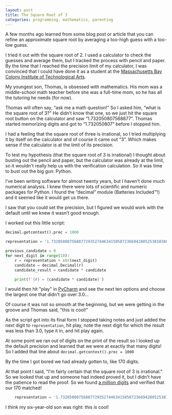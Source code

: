 ```yaml
---
layout: post
title: The Square Root of 3
categories: programming, mathematics, parenting
---
```


A few months ago learned from some blog post or article that you can refine an approximate square root by averaging a too-high guess with a too-low guess.

I tried it out with the square root of 2. I used a calculator to check the guesses and average them, but I tracked the process with pencil and paper. By the time that I reached the precision limit of my calculator, I was convinced that I could have done it as a student at the [Massachusetts Bay Colony Institute of Technological Arts](https://en.wikipedia.org/wiki/The_Baroque_Cycle).

My youngest son, Thomas, is obsessed with mathematics. His mom was a middle-school math teacher before she was a full-time mom, so he has all the tutoring he needs (for now).

Thomas will often say, “ask me a math question!” So I asked him, “what is the square root of 3?” He didn’t know that one, so we just hit the square root button on the calculator and saw “1.732050807568877”. Thomas started memorizing digits and got to “1.732050807” before I stopped him.

I had a feeling that the square root of three is irrational, so I tried multiplying it by itself on the calculator and of course it came out “3”. Which makes sense if the calculator is at the limit of its precision.

To test my hypothesis (that the square root of 3 is irrational) I thought about busting out the pencil and paper, but the calculator was already at the limit, so it wouldn't really help us with the verification calculation. So it was time to bust out the big gun: Python.

I’ve been writing software for almost twenty years, but I haven’t done much numerical analysis. I knew there were lots of scientific and numeric packages for Python. I found the “decimal” module (Batteries Included&trade;!) and it seemed like it would get us there.

I saw that you could set the precision, but I figured we would work with the default until we knew it wasn’t good enough.

I worked out this little script:

```python
decimal.getcontext().prec = 1000

representation = '1.732050807568877293527446341505872366942805253810380628055806979451'

previous_candidate = 0
for next_digit in range(10):
    r = representation + str(next_digit)
    candidate = decimal.Decimal(r)
    candidate_result = candidate * candidate

    print(f'{r} = {candidate * candidate}')

```

I would then hit "play" in [PyCharm](https://www.jetbrains.com/pycharm/) and see the next ten options and choose the largest one that didn't go over 3.0...

Of course it was not so smooth at the beginning, but we were getting in the groove and Thomas said, "this is cool!"

As the script got into its final form I stopped taking notes and just added the next digit to `representation`, hit play, note the next digit for which the result was less than 3.0, type it in, and hit play again.

At some point we ran out of digits on the print of the result so I looked up the default precision and learned that we were at exactly that many digits! So I added that line about `decimal.getcontext().prec = 1000`

By the time I got bored we had already gotten to, like 170 digits.

At that point I said, "I'm fairly certain that the square root of 3 is irrational." So we looked that up and someone had indeed proved it, but I didn't have the patience to read the proof. So we found [a million digits](https://apod.nasa.gov/htmltest/gifcity/sqrt3.1mil) and verified that our 170 matched!

```python
    representation = '1.73205080756887729352744634150587236694280525381038062805580697945193301690880003708114618675724857567562614141540670302996994509499895247881165551209437364852809323190230558'
```

I think my six-year-old son was right: this _is_ cool!
